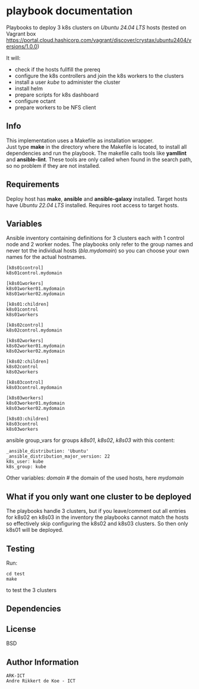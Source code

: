 playbook documentation
======================

Playbooks to deploy 3 k8s clusters on *Ubuntu 24.04 LTS* hosts
(tested on Vagrant box https://portal.cloud.hashicorp.com/vagrant/discover/crystax/ubuntu2404/versions/1.0.0)

It will:
- check if the hosts fullfill the prereq
- configure the k8s controllers and join the k8s workers to the clusters
- install a user *kube* to administer the cluster
- install helm
- prepare scripts for k8s dashboard
- configure octant
- prepare workers to be NFS client

Info
----

This implementation uses a Makefile as installation wrapper.  
Just type **make** in the directory where the Makefile is located, to install all dependencies and run the playbook.
The makefile calls tools like **yamllint** and **ansible-lint**.
These tools are only called when found in the search path, so no problem if they are not installed.

Requirements
------------

Deploy host has **make**, **ansible** and **ansible-galaxy** installed.
Target hosts have *Ubuntu 22.04 LTS* installed.
Requires root access to target hosts.

Variables
---------

Ansible inventory containing definitions for
3 clusters each with 1 control node and 2 worker nodes.
The playbooks only refer to the group names and never tot the individual hosts (*bla.mydomain*) so you can choose your own names for the actual hostnames.

    [k8s01control]
    k8s01control.mydomain
    
    [k8s01workers]
    k8s01worker01.mydomain
    k8s01worker02.mydomain
    
    [k8s01:children]
    k8s01control
    k8s01workers
    
    [k8s02control]
    k8s02control.mydomain
    
    [k8s02workers]
    k8s02worker01.mydomain
    k8s02worker02.mydomain
    
    [k8s02:children]
    k8s02control
    k8s02workers
    
    [k8s03control]
    k8s03control.mydomain
    
    [k8s03workers]
    k8s03worker01.mydomain
    k8s03worker02.mydomain
    
    [k8s03:children]
    k8s03control
    k8s03workers

ansible group_vars for groups *k8s01*, *k8s02*, *k8s03* with this content:

    _ansible_distribution: 'Ubuntu'
    _ansible_distribution_major_version: 22
    k8s_user: kube
    k8s_group: kube

Other variables:
    *domain*	# the domain of the used hosts, here *mydomain*

What if you only want one cluster to be deployed
------------------------------------------------

The playbooks handle 3 clusters, but if you leave/comment out all entries for k8s02 en k8s03 in the inventory
the playbooks cannot match the hosts so effectively skip configuring the k8s02 and k8s03 clusters.
So then only k8s01 will be deployed.

Testing
-------

Run:

    cd test
    make

to test the 3 clusters

Dependencies
------------

License
-------

BSD

Author Information
------------------

    ARK-ICT
    Andre Rikkert de Koe - ICT
